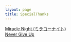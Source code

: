 ```yaml
---
layout: page
title: SpecialThanks
---
```


<div class="htl">
  <a href="/miraclenight-specialthanks">
Miracle Night (ミラコーナイト)
  </a>
</div>
<div class="htl">
  <a href="/nevergiveup-specialthanks">
Never Give Up
  </a>
</div>
